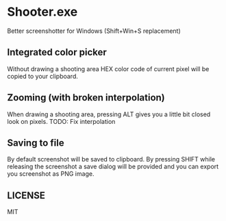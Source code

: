 # Shooter.exe
Better screenshotter for Windows (Shift+Win+S replacement)

## Integrated color picker
Without drawing a shooting area HEX color code of current pixel will be copied to your clipboard.

## Zooming (with broken interpolation)
When drawing a shooting area, pressing ALT gives you a little bit closed look on pixels.
TODO: Fix interpolation

## Saving to file
By default screenshot will be saved to clipboard.
By pressing SHIFT while releasing the screenshot a save dialog will be provided and you can export you screenshot as PNG image.

## LICENSE
MIT
